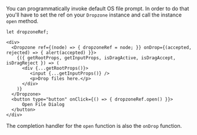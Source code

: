 You can programmatically invoke default OS file prompt. In order to do that you'll have to set the ref on your `Dropzone` instance and call the instance `open` method.

```
let dropzoneRef;

<div>
  <Dropzone ref={(node) => { dropzoneRef = node; }} onDrop={(accepted, rejected) => { alert(accepted) }}>
    {({ getRootProps, getInputProps, isDragActive, isDragAccept, isDragReject }) => (
      <div {...getRootProps()}>
         <input {...getInputProps()} />
         <p>Drop files here.</p>
      </div>
    )}
  </Dropzone>
  <button type="button" onClick={() => { dropzoneRef.open() }}>
      Open File Dialog
  </button>
</div>
```

The completion handler for the `open` function is also the `onDrop` function.
